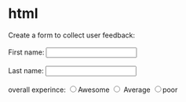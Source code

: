 # html
<!DOCTYPE html>
<html>
    <head>
        <title>Batman</title>
        <meta charset="UTF-8">
    </head>
    <body>
<form>
Create a form to collect user feedback:
<br>
<br>
    First name:
    <input type="text"name="first name">
    <br>
    <br>
    Last name:
    <input type="text" name="last name"><br> <br>
    overall experince: <input type="radio"name="awesome">Awesome 
    <input type="radio"name="Average"> Average
    <input type="radio"name=" poor">poor<br><br>
    </form>
    </body>
</html>
